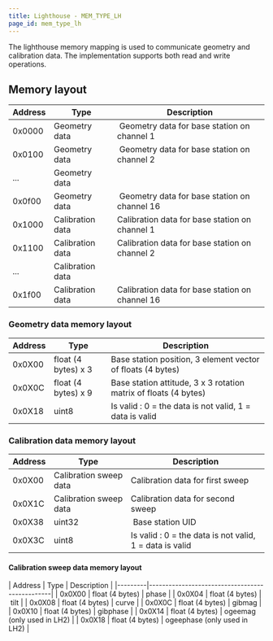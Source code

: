 ```yaml
---
title: Lighthouse - MEM_TYPE_LH
page_id: mem_type_lh
---
```


The lighthouse memory mapping is used to communicate geometry and
calibration data. The implementation supports both read and write
operations.

## Memory layout

| Address | Type             | Description                                     |
|---------|------------------|-------------------------------------------------|
| 0x0000  | Geometry data    | Geometry data for base station on channel 1     |
| 0x0100  | Geometry data    | Geometry data for base station on channel 2     |
| ...     | Geometry data    |                                                 |
| 0x0f00  | Geometry data    | Geometry data for base station on channel 16    |
| 0x1000  | Calibration data | Calibration data for base station on channel 1  |
| 0x1100  | Calibration data | Calibration data for base station on channel 2  |
| ...     | Calibration data |                                                 |
| 0x1f00  | Calibration data | Calibration data for base station on channel 16 |

### Geometry data memory layout

| Address | Type                | Description                                                      |
|---------|---------------------|------------------------------------------------------------------|
| 0x0X00  | float (4 bytes) x 3 | Base station position, 3 element vector of floats (4 bytes)      |
| 0x0X0C  | float (4 bytes) x 9 | Base station attitude, 3 x 3 rotation matrix of floats (4 bytes) |
| 0x0X18  | uint8               | Is valid : 0 = the data is not valid, 1 = data is valid          |

### Calibration data memory layout

| Address | Type                   | Description                                             |
|---------|------------------------|---------------------------------------------------------|
| 0x0X00  | Calibration sweep data | Calibration data for first sweep                        |
| 0x0X1C  | Calibration sweep data | Calibration data for second sweep                       |
| 0x0X38  | uint32                 | Base station UID                                        |
| 0x0X3C  | uint8                  | Is valid : 0 = the data is not valid, 1 = data is valid |

#### Calibration sweep data memory layout

| Address | Type | Description                             |
|---------|------------------------------------------------|
| 0x0X00  | float (4 bytes) | phase                        |
| 0x0X04  | float (4 bytes) | tilt                         |
| 0x0X08  | float (4 bytes) | curve                        |
| 0x0X0C  | float (4 bytes) | gibmag                       |
| 0x0X10  | float (4 bytes) | gibphase                     |
| 0x0X14  | float (4 bytes) | ogeemag (only used in LH2)   |
| 0x0X18  | float (4 bytes) | ogeephase (only used in LH2) |
